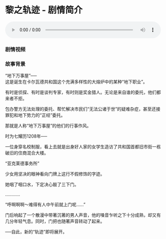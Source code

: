 # 黎之轨迹 - 剧情简介

<audio controls autoplay loop style="width: 100%">
	<source src="/bgms/kuro/ed91225.mp3" type="audio/mpeg">
	Your browser does not support the audio element.
</audio>

### 剧情视频


### 故事背景

“地下万事屋”──  
这是诞生在卡尔瓦德共和国这个充满多样性的大熔炉中的某种“地下职业”。  
  
有时是侦探、有时是谈判专家，有时则是奖金猎人。无论是来自谁的委托，他们都来者不拒。  
  
包办警方无法处理的委托、帮忙解决市民们“无法公诸于世”的疑难杂症，甚至还接罪犯和地下势力的“正经”委托。  
  
那就是人称“地下万事屋”的他们的行事作风。  
  
时为七耀历1208年──  
  
一位身穿名校制服，看上去就是出身好人家的女学生造访了共和国首都旧市街一栋破旧的住商混合大楼。  
  
“亚克莱德事务所”  
  
少女用坚决的眼神看向门牌上这行不假修饰的字迹。  
  
她咽了咽口水，下定决心敲了三下门。  
  
…………  
  
“呼啊啊啊～难得有人中午前就上门呢……”  
  
门后响起了一个散漫中带著沉著的男人声音，他的嗓音乍听之下十分成熟，却又有几分年轻气息。同时，门把也随著声音转动了起来。  
  
──自此，新的“轨迹”即将展开。  